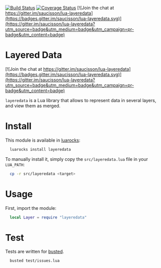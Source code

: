 [![Build Status](https://travis-ci.org/saucisson/lua-layeredata.svg?branch=master)](https://travis-ci.org/saucisson/lua-layeredata)
[![Coverage Status](https://coveralls.io/repos/saucisson/lua-layeredata/badge.svg?branch=master&service=github)](https://coveralls.io/github/saucisson/lua-layeredata?branch=master)
[![Join the chat at https://gitter.im/saucisson/lua-layeredata](https://badges.gitter.im/saucisson/lua-layeredata.svg)](https://gitter.im/saucisson/lua-layeredata?utm_source=badge&utm_medium=badge&utm_campaign=pr-badge&utm_content=badge)

# Layered Data

[![Join the chat at https://gitter.im/saucisson/lua-layeredata](https://badges.gitter.im/saucisson/lua-layeredata.svg)](https://gitter.im/saucisson/lua-layeredata?utm_source=badge&utm_medium=badge&utm_campaign=pr-badge&utm_content=badge)

`layeredata` is a Lua library that allows to represent data in several layers,
and view them as merged.

# Install

This module is available in [luarocks](https://luarocks.org):
```bash
  luarocks install layeredata
```

To manually install it, simply copy the `src/layeredata.lua` file in your
`LUA_PATH`:
```bash
  cp -r src/layeredata <target>
```

# Usage

First, import the module:
```lua
  local Layer = require "layeredata"
```

# Test

Tests are written for [busted](http://olivinelabs.com/busted).
```bash
  busted test/issues.lua
```
